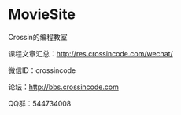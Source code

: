 # MovieSite

Crossin的编程教室

课程文章汇总：http://res.crossincode.com/wechat/

微信ID：crossincode

论坛：http://bbs.crossincode.com

QQ群：544734008
